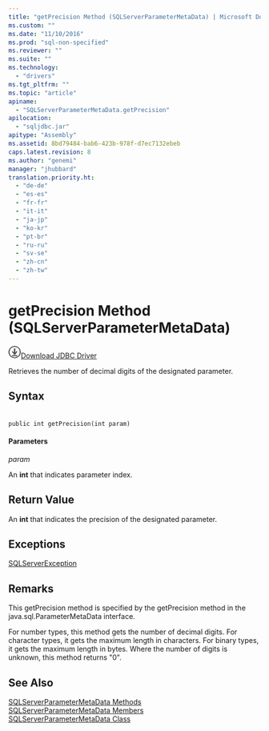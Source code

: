 ```yaml
---
title: "getPrecision Method (SQLServerParameterMetaData) | Microsoft Docs"
ms.custom: ""
ms.date: "11/10/2016"
ms.prod: "sql-non-specified"
ms.reviewer: ""
ms.suite: ""
ms.technology: 
  - "drivers"
ms.tgt_pltfrm: ""
ms.topic: "article"
apiname: 
  - "SQLServerParameterMetaData.getPrecision"
apilocation: 
  - "sqljdbc.jar"
apitype: "Assembly"
ms.assetid: 8bd79484-bab6-423b-978f-d7ec7132ebeb
caps.latest.revision: 8
ms.author: "genemi"
manager: "jhubbard"
translation.priority.ht: 
  - "de-de"
  - "es-es"
  - "fr-fr"
  - "it-it"
  - "ja-jp"
  - "ko-kr"
  - "pt-br"
  - "ru-ru"
  - "sv-se"
  - "zh-cn"
  - "zh-tw"
---
```

# getPrecision Method (SQLServerParameterMetaData)
![Download](../../../ssdt/media/download.png)[Download JDBC Driver](http://go.microsoft.com/fwlink/?LinkId=245496)

  Retrieves the number of decimal digits of the designated parameter.  
  
## Syntax  
  
```  
  
public int getPrecision(int param)  
```  
  
#### Parameters  
 *param*  
  
 An **int** that indicates parameter index.  
  
## Return Value  
 An **int** that indicates the precision of the designated parameter.  
  
## Exceptions  
 [SQLServerException](../../../connect/jdbc/reference/sqlserverexception-class.md)  
  
## Remarks  
 This getPrecision method is specified by the getPrecision method in the java.sql.ParameterMetaData interface.  
  
 For number types, this method gets the number of decimal digits. For character types, it gets the maximum length in characters. For binary types, it gets the maximum length in bytes. Where the number of digits is unknown, this method returns "0".  
  
## See Also  
 [SQLServerParameterMetaData Methods](../../../connect/jdbc/reference/sqlserverparametermetadata-methods.md)   
 [SQLServerParameterMetaData Members](../../../connect/jdbc/reference/sqlserverparametermetadata-members.md)   
 [SQLServerParameterMetaData Class](../../../connect/jdbc/reference/sqlserverparametermetadata-class.md)  
  
  
